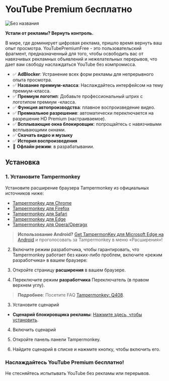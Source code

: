 # YouTube Premium бесплатно

![Без названия](https://github.com/user-attachments/assets/e4a6fa30-68f0-4dee-856c-2653b0168402)


**Устали от рекламы? Вернуть контроль.**

В мире, где доминирует цифровая реклама, пришло время вернуть ваш опыт просмотра. YouTubePremiumFree - это пользовательский фрагмент, предназначенный для того, чтобы освободить вас от навязчивых рекламных объявлений и нежелательных перерывов, что дает вам свободу наслаждаться YouTube без компромисса.

- ✅ **AdBlocker**: Устранение всех форм рекламы для непрерывного опыта просмотра.
- ✅ **Название премиум-класса**: Наслаждайтесь интерфейсом на тему премиум-класса.
- ✅ **Премиум логотип**: Добавьте профессиональный штрих с логотипом премиум -класса.
- ✅ **Функция автопроизводства**: плавное воспроизведение видео.
- ✅ **Премиальное разрешение**: автоматически переключается на разрешение HD Premium (настраиваемое).
- ✅ **Всплывающие окна блокировщик**: попрощайтесь с навязчивыми всплывающими окнами.
- ✅ **Скачать видео и музыку**
- ✅ **История воспроизведения**
- 🚧 **Офлайн режим**: в разрабатывании.

## Установка

### 1. Установите Tampermonkey

Установите расширение браузера Tampermonkey из официальных источников ниже:

 - [Tampermonkey для Chrome](https://chromewebstore.google.com/detail/tampermonkey/dhdgffkkebhmkfjojejmpbldmpobfkfo)
 - [Tampermonkey для Firefox](https://addons.mozilla.org/firefox/addon/tampermonkey/)
 - [Tampermonkey для Safari](https://www.tampermonkey.net/?browser=safari)
 - [Tampermonkey для Edge](https://microsoftedge.microsoft.com/addons/detail/tampermonkey/iikmkjmpaadaobahmlepeloendndfphd)
 - [Tampermonkey для Opera/Operagx](https://addons.opera.com/extensions/details/tampermonkey-beta/)

> **Использование Android?** 
> [Get TampermonKey для Microsoft Edge на Android](https://play.google.com/store/apps/details?id=com.microsoft.emmx) и проголосовать за Tampermonkey в меню «Расширения»!

 2. Включите режим разработчика, чтобы гарантировать, что Tampermonkey работает без каких-либо проблем, включите «режим разработчика» в вашем браузере:

 1. Откройте страницу **расширения** в вашем браузере.
 1. Переключите режим **разработчика** Переключатель (в правом верхнем углу).

> **Подробнее**: Посетите FAQ [Tampermonkey: Q408](https://www.tampermonkey.net/faq.php#q408).

 3. Установите сценарий

 - **Сценарий блокировщика рекламы**: [Нажмите здесь, чтобы установить](YouTube-Premium-Free.user.js?raw=True).

 4. Включить сценарий

 1. Откройте панель панели Tampermonkey.
 1. Найдите сценарий в списке и нажмите кнопку, чтобы включить его.

 ### Наслаждайтесь YouTube Premium бесплатно!

 Не стесняйтесь испытывать YouTube без рекламы или перерывов.
